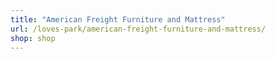 ```yaml
---
title: "American Freight Furniture and Mattress"
url: /loves-park/american-freight-furniture-and-mattress/
shop: shop
---
```

